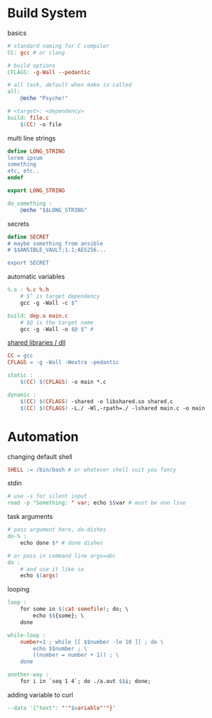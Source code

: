 # Build System

basics
```Makefile
# standard naming for C compiler
CC: gcc # or clang

# build options
CFLAGS: -g-Wall --pedantic

# all task, default when make is called
all:
	@echo "Psyche!"

# <target>: <dependency>
build: file.c
	$(CC) -o file
```

multi line strings
```Makefile
define LONG_STRING
lorem ipsum
something
etc, etc..
endef

export LONG_STRING

do_something :
	@echo "$$LONG_STRING"
```

secrets
```Makefile
define SECRET
# maybe something from ansible
# $$ANSIBLE_VAULT;1.1;AES256...

export SECRET
```

automatic variables
```Makefile
%.o : %.c %.h
	# $^ is target dependency
	gcc -g -Wall -c $^ 

build: dep.o main.c
	# $@ is the target name
	gcc -g -Wall -o $@ $^ # 
```

[shared libraries / dll](https://www.cprogramming.com/tutorial/shared-libraries-linux-gcc.html)
```Makefile
CC = gcc
CFLAGS = -g -Wall -Wextra -pedantic

static :
	$(CC) $(CFLAGS) -o main *.c

dynamic :
	$(CC) $(CFLAGS) -shared -o libshared.so shared.c
	$(CC) $(CFLAGS) -L./ -Wl,-rpath=./ -lshared main.c -o main

```
# Automation

changing default shell
```Makefile
SHELL := /bin/bash # or whatever shell suit you fancy
```

stdin
```Makefile
# use -s for silent input
read -p "Something: " var; echo $$var # must be one line
```

task arguments
```Makefile
# pass argument here, do-dishes
do-% :
	echo done $* # done dishes

# or pass in command line args=abc
do :
	# and use it like so
	echo $(args)
```

looping
```Makefile
loop :
	for some in $(cat somefile); do; \
		echo $${some}; \
	done

while-loop :
    number=1 ; while [[ $$number -le 10 ]] ; do \
        echo $$number ; \
        ((number = number + 1)) ; \
    done

another-way :
    for i in `seq 1 4`; do ./a.out $$i; done;
```

adding variable to curl
```Makefile
--data '{"text": "'"$variable"'"}'
```